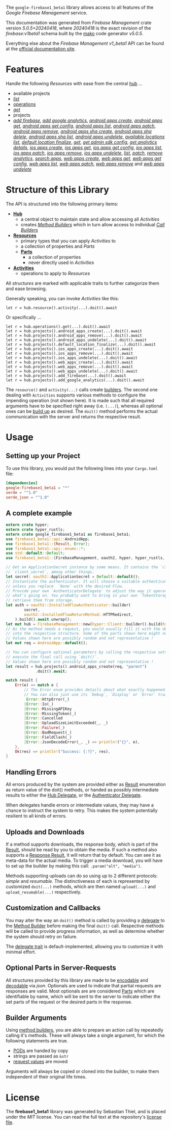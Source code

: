 <!---
DO NOT EDIT !
This file was generated automatically from 'src/generator/templates/api/README.md.mako'
DO NOT EDIT !
-->
The `google-firebase1_beta1` library allows access to all features of the *Google Firebase Management* service.

This documentation was generated from *Firebase Management* crate version *5.0.5+20240418*, where *20240418* is the exact revision of the *firebase:v1beta1* schema built by the [mako](http://www.makotemplates.org/) code generator *v5.0.5*.

Everything else about the *Firebase Management* *v1_beta1* API can be found at the
[official documentation site](https://firebase.google.com).
# Features

Handle the following *Resources* with ease from the central [hub](https://docs.rs/google-firebase1_beta1/5.0.5+20240418/google_firebase1_beta1/FirebaseManagement) ...

* available projects
 * [*list*](https://docs.rs/google-firebase1_beta1/5.0.5+20240418/google_firebase1_beta1/api::AvailableProjectListCall)
* [operations](https://docs.rs/google-firebase1_beta1/5.0.5+20240418/google_firebase1_beta1/api::Operation)
 * [*get*](https://docs.rs/google-firebase1_beta1/5.0.5+20240418/google_firebase1_beta1/api::OperationGetCall)
* projects
 * [*add firebase*](https://docs.rs/google-firebase1_beta1/5.0.5+20240418/google_firebase1_beta1/api::ProjectAddFirebaseCall), [*add google analytics*](https://docs.rs/google-firebase1_beta1/5.0.5+20240418/google_firebase1_beta1/api::ProjectAddGoogleAnalyticCall), [*android apps create*](https://docs.rs/google-firebase1_beta1/5.0.5+20240418/google_firebase1_beta1/api::ProjectAndroidAppCreateCall), [*android apps get*](https://docs.rs/google-firebase1_beta1/5.0.5+20240418/google_firebase1_beta1/api::ProjectAndroidAppGetCall), [*android apps get config*](https://docs.rs/google-firebase1_beta1/5.0.5+20240418/google_firebase1_beta1/api::ProjectAndroidAppGetConfigCall), [*android apps list*](https://docs.rs/google-firebase1_beta1/5.0.5+20240418/google_firebase1_beta1/api::ProjectAndroidAppListCall), [*android apps patch*](https://docs.rs/google-firebase1_beta1/5.0.5+20240418/google_firebase1_beta1/api::ProjectAndroidAppPatchCall), [*android apps remove*](https://docs.rs/google-firebase1_beta1/5.0.5+20240418/google_firebase1_beta1/api::ProjectAndroidAppRemoveCall), [*android apps sha create*](https://docs.rs/google-firebase1_beta1/5.0.5+20240418/google_firebase1_beta1/api::ProjectAndroidAppShaCreateCall), [*android apps sha delete*](https://docs.rs/google-firebase1_beta1/5.0.5+20240418/google_firebase1_beta1/api::ProjectAndroidAppShaDeleteCall), [*android apps sha list*](https://docs.rs/google-firebase1_beta1/5.0.5+20240418/google_firebase1_beta1/api::ProjectAndroidAppShaListCall), [*android apps undelete*](https://docs.rs/google-firebase1_beta1/5.0.5+20240418/google_firebase1_beta1/api::ProjectAndroidAppUndeleteCall), [*available locations list*](https://docs.rs/google-firebase1_beta1/5.0.5+20240418/google_firebase1_beta1/api::ProjectAvailableLocationListCall), [*default location finalize*](https://docs.rs/google-firebase1_beta1/5.0.5+20240418/google_firebase1_beta1/api::ProjectDefaultLocationFinalizeCall), [*get*](https://docs.rs/google-firebase1_beta1/5.0.5+20240418/google_firebase1_beta1/api::ProjectGetCall), [*get admin sdk config*](https://docs.rs/google-firebase1_beta1/5.0.5+20240418/google_firebase1_beta1/api::ProjectGetAdminSdkConfigCall), [*get analytics details*](https://docs.rs/google-firebase1_beta1/5.0.5+20240418/google_firebase1_beta1/api::ProjectGetAnalyticsDetailCall), [*ios apps create*](https://docs.rs/google-firebase1_beta1/5.0.5+20240418/google_firebase1_beta1/api::ProjectIosAppCreateCall), [*ios apps get*](https://docs.rs/google-firebase1_beta1/5.0.5+20240418/google_firebase1_beta1/api::ProjectIosAppGetCall), [*ios apps get config*](https://docs.rs/google-firebase1_beta1/5.0.5+20240418/google_firebase1_beta1/api::ProjectIosAppGetConfigCall), [*ios apps list*](https://docs.rs/google-firebase1_beta1/5.0.5+20240418/google_firebase1_beta1/api::ProjectIosAppListCall), [*ios apps patch*](https://docs.rs/google-firebase1_beta1/5.0.5+20240418/google_firebase1_beta1/api::ProjectIosAppPatchCall), [*ios apps remove*](https://docs.rs/google-firebase1_beta1/5.0.5+20240418/google_firebase1_beta1/api::ProjectIosAppRemoveCall), [*ios apps undelete*](https://docs.rs/google-firebase1_beta1/5.0.5+20240418/google_firebase1_beta1/api::ProjectIosAppUndeleteCall), [*list*](https://docs.rs/google-firebase1_beta1/5.0.5+20240418/google_firebase1_beta1/api::ProjectListCall), [*patch*](https://docs.rs/google-firebase1_beta1/5.0.5+20240418/google_firebase1_beta1/api::ProjectPatchCall), [*remove analytics*](https://docs.rs/google-firebase1_beta1/5.0.5+20240418/google_firebase1_beta1/api::ProjectRemoveAnalyticCall), [*search apps*](https://docs.rs/google-firebase1_beta1/5.0.5+20240418/google_firebase1_beta1/api::ProjectSearchAppCall), [*web apps create*](https://docs.rs/google-firebase1_beta1/5.0.5+20240418/google_firebase1_beta1/api::ProjectWebAppCreateCall), [*web apps get*](https://docs.rs/google-firebase1_beta1/5.0.5+20240418/google_firebase1_beta1/api::ProjectWebAppGetCall), [*web apps get config*](https://docs.rs/google-firebase1_beta1/5.0.5+20240418/google_firebase1_beta1/api::ProjectWebAppGetConfigCall), [*web apps list*](https://docs.rs/google-firebase1_beta1/5.0.5+20240418/google_firebase1_beta1/api::ProjectWebAppListCall), [*web apps patch*](https://docs.rs/google-firebase1_beta1/5.0.5+20240418/google_firebase1_beta1/api::ProjectWebAppPatchCall), [*web apps remove*](https://docs.rs/google-firebase1_beta1/5.0.5+20240418/google_firebase1_beta1/api::ProjectWebAppRemoveCall) and [*web apps undelete*](https://docs.rs/google-firebase1_beta1/5.0.5+20240418/google_firebase1_beta1/api::ProjectWebAppUndeleteCall)




# Structure of this Library

The API is structured into the following primary items:

* **[Hub](https://docs.rs/google-firebase1_beta1/5.0.5+20240418/google_firebase1_beta1/FirebaseManagement)**
    * a central object to maintain state and allow accessing all *Activities*
    * creates [*Method Builders*](https://docs.rs/google-firebase1_beta1/5.0.5+20240418/google_firebase1_beta1/client::MethodsBuilder) which in turn
      allow access to individual [*Call Builders*](https://docs.rs/google-firebase1_beta1/5.0.5+20240418/google_firebase1_beta1/client::CallBuilder)
* **[Resources](https://docs.rs/google-firebase1_beta1/5.0.5+20240418/google_firebase1_beta1/client::Resource)**
    * primary types that you can apply *Activities* to
    * a collection of properties and *Parts*
    * **[Parts](https://docs.rs/google-firebase1_beta1/5.0.5+20240418/google_firebase1_beta1/client::Part)**
        * a collection of properties
        * never directly used in *Activities*
* **[Activities](https://docs.rs/google-firebase1_beta1/5.0.5+20240418/google_firebase1_beta1/client::CallBuilder)**
    * operations to apply to *Resources*

All *structures* are marked with applicable traits to further categorize them and ease browsing.

Generally speaking, you can invoke *Activities* like this:

```Rust,ignore
let r = hub.resource().activity(...).doit().await
```

Or specifically ...

```ignore
let r = hub.operations().get(...).doit().await
let r = hub.projects().android_apps_create(...).doit().await
let r = hub.projects().android_apps_remove(...).doit().await
let r = hub.projects().android_apps_undelete(...).doit().await
let r = hub.projects().default_location_finalize(...).doit().await
let r = hub.projects().ios_apps_create(...).doit().await
let r = hub.projects().ios_apps_remove(...).doit().await
let r = hub.projects().ios_apps_undelete(...).doit().await
let r = hub.projects().web_apps_create(...).doit().await
let r = hub.projects().web_apps_remove(...).doit().await
let r = hub.projects().web_apps_undelete(...).doit().await
let r = hub.projects().add_firebase(...).doit().await
let r = hub.projects().add_google_analytics(...).doit().await
```

The `resource()` and `activity(...)` calls create [builders][builder-pattern]. The second one dealing with `Activities`
supports various methods to configure the impending operation (not shown here). It is made such that all required arguments have to be
specified right away (i.e. `(...)`), whereas all optional ones can be [build up][builder-pattern] as desired.
The `doit()` method performs the actual communication with the server and returns the respective result.

# Usage

## Setting up your Project

To use this library, you would put the following lines into your `Cargo.toml` file:

```toml
[dependencies]
google-firebase1_beta1 = "*"
serde = "^1.0"
serde_json = "^1.0"
```

## A complete example

```Rust
extern crate hyper;
extern crate hyper_rustls;
extern crate google_firebase1_beta1 as firebase1_beta1;
use firebase1_beta1::api::AndroidApp;
use firebase1_beta1::{Result, Error};
use firebase1_beta1::api::enums::*;
use std::default::Default;
use firebase1_beta1::{FirebaseManagement, oauth2, hyper, hyper_rustls, chrono, FieldMask};

// Get an ApplicationSecret instance by some means. It contains the `client_id` and
// `client_secret`, among other things.
let secret: oauth2::ApplicationSecret = Default::default();
// Instantiate the authenticator. It will choose a suitable authentication flow for you,
// unless you replace  `None` with the desired Flow.
// Provide your own `AuthenticatorDelegate` to adjust the way it operates and get feedback about
// what's going on. You probably want to bring in your own `TokenStorage` to persist tokens and
// retrieve them from storage.
let auth = oauth2::InstalledFlowAuthenticator::builder(
        secret,
        oauth2::InstalledFlowReturnMethod::HTTPRedirect,
    ).build().await.unwrap();
let mut hub = FirebaseManagement::new(hyper::Client::builder().build(hyper_rustls::HttpsConnectorBuilder::new().with_native_roots().unwrap().https_or_http().enable_http1().build()), auth);
// As the method needs a request, you would usually fill it with the desired information
// into the respective structure. Some of the parts shown here might not be applicable !
// Values shown here are possibly random and not representative !
let mut req = AndroidApp::default();

// You can configure optional parameters by calling the respective setters at will, and
// execute the final call using `doit()`.
// Values shown here are possibly random and not representative !
let result = hub.projects().android_apps_create(req, "parent")
             .doit().await;

match result {
    Err(e) => match e {
        // The Error enum provides details about what exactly happened.
        // You can also just use its `Debug`, `Display` or `Error` traits
         Error::HttpError(_)
        |Error::Io(_)
        |Error::MissingAPIKey
        |Error::MissingToken(_)
        |Error::Cancelled
        |Error::UploadSizeLimitExceeded(_, _)
        |Error::Failure(_)
        |Error::BadRequest(_)
        |Error::FieldClash(_)
        |Error::JsonDecodeError(_, _) => println!("{}", e),
    },
    Ok(res) => println!("Success: {:?}", res),
}

```
## Handling Errors

All errors produced by the system are provided either as [Result](https://docs.rs/google-firebase1_beta1/5.0.5+20240418/google_firebase1_beta1/client::Result) enumeration as return value of
the doit() methods, or handed as possibly intermediate results to either the
[Hub Delegate](https://docs.rs/google-firebase1_beta1/5.0.5+20240418/google_firebase1_beta1/client::Delegate), or the [Authenticator Delegate](https://docs.rs/yup-oauth2/*/yup_oauth2/trait.AuthenticatorDelegate.html).

When delegates handle errors or intermediate values, they may have a chance to instruct the system to retry. This
makes the system potentially resilient to all kinds of errors.

## Uploads and Downloads
If a method supports downloads, the response body, which is part of the [Result](https://docs.rs/google-firebase1_beta1/5.0.5+20240418/google_firebase1_beta1/client::Result), should be
read by you to obtain the media.
If such a method also supports a [Response Result](https://docs.rs/google-firebase1_beta1/5.0.5+20240418/google_firebase1_beta1/client::ResponseResult), it will return that by default.
You can see it as meta-data for the actual media. To trigger a media download, you will have to set up the builder by making
this call: `.param("alt", "media")`.

Methods supporting uploads can do so using up to 2 different protocols:
*simple* and *resumable*. The distinctiveness of each is represented by customized
`doit(...)` methods, which are then named `upload(...)` and `upload_resumable(...)` respectively.

## Customization and Callbacks

You may alter the way an `doit()` method is called by providing a [delegate](https://docs.rs/google-firebase1_beta1/5.0.5+20240418/google_firebase1_beta1/client::Delegate) to the
[Method Builder](https://docs.rs/google-firebase1_beta1/5.0.5+20240418/google_firebase1_beta1/client::CallBuilder) before making the final `doit()` call.
Respective methods will be called to provide progress information, as well as determine whether the system should
retry on failure.

The [delegate trait](https://docs.rs/google-firebase1_beta1/5.0.5+20240418/google_firebase1_beta1/client::Delegate) is default-implemented, allowing you to customize it with minimal effort.

## Optional Parts in Server-Requests

All structures provided by this library are made to be [encodable](https://docs.rs/google-firebase1_beta1/5.0.5+20240418/google_firebase1_beta1/client::RequestValue) and
[decodable](https://docs.rs/google-firebase1_beta1/5.0.5+20240418/google_firebase1_beta1/client::ResponseResult) via *json*. Optionals are used to indicate that partial requests are responses
are valid.
Most optionals are are considered [Parts](https://docs.rs/google-firebase1_beta1/5.0.5+20240418/google_firebase1_beta1/client::Part) which are identifiable by name, which will be sent to
the server to indicate either the set parts of the request or the desired parts in the response.

## Builder Arguments

Using [method builders](https://docs.rs/google-firebase1_beta1/5.0.5+20240418/google_firebase1_beta1/client::CallBuilder), you are able to prepare an action call by repeatedly calling it's methods.
These will always take a single argument, for which the following statements are true.

* [PODs][wiki-pod] are handed by copy
* strings are passed as `&str`
* [request values](https://docs.rs/google-firebase1_beta1/5.0.5+20240418/google_firebase1_beta1/client::RequestValue) are moved

Arguments will always be copied or cloned into the builder, to make them independent of their original life times.

[wiki-pod]: http://en.wikipedia.org/wiki/Plain_old_data_structure
[builder-pattern]: http://en.wikipedia.org/wiki/Builder_pattern
[google-go-api]: https://github.com/google/google-api-go-client

# License
The **firebase1_beta1** library was generated by Sebastian Thiel, and is placed
under the *MIT* license.
You can read the full text at the repository's [license file][repo-license].

[repo-license]: https://github.com/Byron/google-apis-rsblob/main/LICENSE.md

